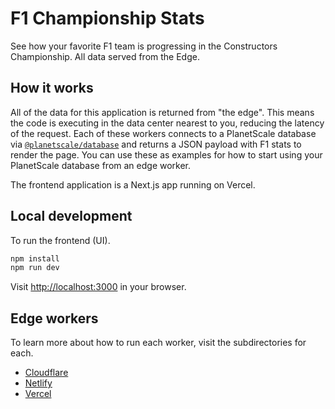 # F1 Championship Stats
See how your favorite F1 team is progressing in the Constructors Championship. All data served from the Edge.

## How it works
All of the data for this application is returned from "the edge". This means the code is executing in the data center nearest to you, reducing the latency of the request.
Each of these workers connects to a PlanetScale database via [`@planetscale/database`](https://github.com/planetscale/database-js) and returns a JSON payload with F1 stats to render the page.
You can use these as examples for how to start using your PlanetScale database from an edge worker.

The frontend application is a Next.js app running on Vercel.

## Local development
To run the frontend (UI).

```bash
npm install
npm run dev
```

Visit [http://localhost:3000](http://localhost:3000) in your browser.

## Edge workers
To learn more about how to run each worker, visit the subdirectories for each.

- [Cloudflare](https://github.com/planetscale/f1-championship-stats/tree/main/workers/cloudflare)
- [Netlify](https://github.com/planetscale/f1-championship-stats/tree/main/workers/netlify)
- [Vercel](https://github.com/planetscale/f1-championship-stats/tree/main/workers/vercel)

